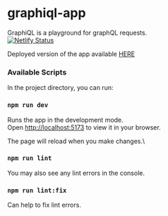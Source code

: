 # graphiql-app
GraphiQL is a playground for graphQL requests.\
[![Netlify Status](https://api.netlify.com/api/v1/badges/2b8aa04b-fc00-4b9c-bec2-a015e852da2e/deploy-status)](https://app.netlify.com/sites/grand-biscotti-3945e0/deploys)

Deployed version of the app available [HERE](https://logic-labs.netlify.app)

### Available Scripts

In the project directory, you can run:

### `npm run dev`
Runs the app in the development mode.\
Open [http://localhost:5173](http://localhost:5173) to view it in your browser.

The page will reload when you make changes.\

### `npm run lint`
You may also see any lint errors in the console.

### `npm run lint:fix`
Can help to fix lint errors.
